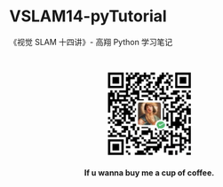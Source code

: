 # VSLAM14-pyTutorial

《视觉 SLAM 十四讲》- 高翔 Python 学习笔记





&emsp;
<div align=center>
    <img src="./imgs/QRcode.png" width=150>
    <h4>If u wanna buy me a cup of coffee.</h>
</div>